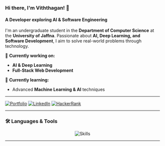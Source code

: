### Hi there, I'm Viththagan! 👋
#### A Developer exploring AI & Software Engineering

<!--
<p align="left">
  <img src="https://komarev.com/ghpvc/?username=rnviththagan&label=Profile%20Views&color=0e75b6&style=flat" alt="Profile Views" />
</p>-->

I'm an undergraduate student in the **Department of Computer Science** at the **University of Jaffna**. Passionate about **AI, Deep Learning, and Software Development**, I aim to solve real-world problems through technology.

🔭 **Currently working on:**
- **AI & Deep Learning**
- **Full-Stack Web Development**

🌱 **Currently learning:**
- Advanced **Machine Learning & AI** techniques

---
[![Portfolio](https://img.shields.io/badge/Portfolio-000000?style=for-the-badge&logo=github&logoColor=white)](https://rnviththagan.github.io/me)
[![LinkedIn](https://img.shields.io/badge/LinkedIn-0077B5?style=for-the-badge&logo=linkedin&logoColor=white)](https://linkedin.com/in/viththagan-roy-nesarajah)
[![HackerRank](https://img.shields.io/badge/HackerRank-00EA64?style=for-the-badge&logo=hackerrank&logoColor=white)](https://www.hackerrank.com/RNViththagan)

---

### 🛠 Languages & Tools
<p align="center">
  <img src="https://skillicons.dev/icons?i=python,react,nodejs,mysql,pytorch,git" alt="Skills" />
</p>



<p align="center">
<!--   <img src="https://github-readme-stats.vercel.app/api/top-langs?username=RNViththagan&show_icons=true&locale=en&layout=compact" alt="rnviththagan" /> -->
<!--   <img src="https://github-readme-stats.vercel.app/api?username=RNViththagan&show_icons=true&locale=en&layout=compact" alt="rnviththagan" /> -->
<!--   <img src="https://github-readme-streak-stats.herokuapp.com/?user=RNViththagan&" alt="rnviththagan" /> -->
</p>

---
